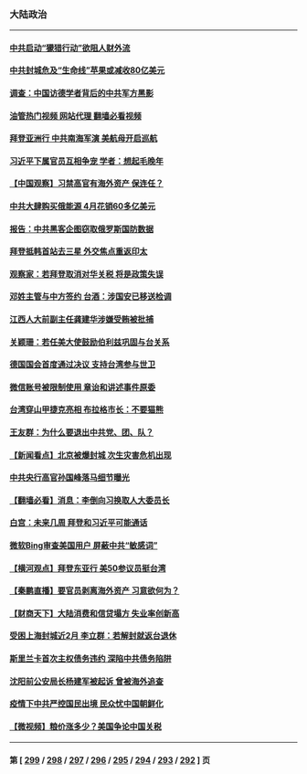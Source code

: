 ### 大陆政治
---
#### [中共启动“獴猎行动”欲阻人财外流](../../pages/ncid277/n13741766.md?05210445) 
#### [中共封城危及“生命线”苹果或减收80亿美元](../../pages/ncid277/n13741762.md?05210445) 
#### [调查：中国访德学者背后的中共军方黑影](../../pages/ncid277/n13741472.md?05210445) 
#### [油管热门视频 网站代理 翻墙必看视频](http://209.222.30.114:81/youtube.html?05210445)
#### [拜登亚洲行 中共南海军演 美航母开启巡航](../../pages/ncid277/n13741761.md?05210445) 
#### [习近平下属官员互相争宠 学者：想起毛晚年](../../pages/ncid277/n13741028.md?05210445) 
#### [【中国观察】习禁高官有海外资产 保连任？](../../pages/ncid277/n13741722.md?05210445) 
#### [中共大肆购买俄能源 4月花销60多亿美元](../../pages/ncid277/n13741698.md?05210445) 
#### [报告：中共黑客企图窃取俄罗斯国防数据](../../pages/ncid277/n13741568.md?05210445) 
#### [拜登抵韩首站去三星 外交焦点重返印太](../../pages/ncid277/n13741591.md?05210445) 
#### [观察家：若拜登取消对华关税 将是政策失误](../../pages/ncid277/n13741274.md?05210445) 
#### [邓姓主管与中方签约 台酒：涉国安已移送检调](../../pages/ncid277/n13741522.md?05210445) 
#### [江西人大前副主任龚建华涉嫌受贿被批捕](../../pages/ncid277/n13741447.md?05210445) 
#### [关颖珊：若任美大使鼓励伯利兹巩固与台关系](../../pages/ncid277/n13741422.md?05210445) 
#### [德国国会首度通过决议 支持台湾参与世卫](../../pages/ncid277/n13741398.md?05210445) 
#### [微信账号被限制使用 章诒和讲述事件原委](../../pages/ncid277/n13741303.md?05210445) 
#### [台湾穿山甲捷克亮相 布拉格市长：不要猫熊](../../pages/ncid277/n13741265.md?05210445) 
#### [王友群：为什么要退出中共党、团、队？](../../pages/ncid277/n13739453.md?05210445) 
#### [【新闻看点】北京被爆封城 次生灾害危机出现](../../pages/ncid277/n13741098.md?05210445) 
#### [中共央行高官孙国峰落马细节曝光](../../pages/ncid277/n13741163.md?05210445) 
#### [【翻墙必看】消息：李倒向习换取人大委员长](../../pages/ncid277/n13741193.md?05210445) 
#### [白宫：未来几周 拜登和习近平可能通话](../../pages/ncid277/n13741150.md?05210445) 
#### [微软Bing审查美国用户 屏蔽中共“敏感词”](../../pages/ncid277/n13741031.md?05210445) 
#### [【横河观点】拜登东亚行 美50参议员挺台湾](../../pages/ncid277/n13741104.md?05210445) 
#### [【秦鹏直播】要官员剥离海外资产 习意欲何为？](../../pages/ncid277/n13741091.md?05210445) 
#### [【财商天下】大陆消费和信贷塌方 失业率创新高](../../pages/ncid277/n13741053.md?05210445) 
#### [受困上海封城近2月 李立群：若解封就返台退休](../../pages/ncid277/n13741038.md?05210445) 
#### [斯里兰卡首次主权债务违约 深陷中共债务陷阱](../../pages/ncid277/n13741033.md?05210445) 
#### [沈阳前公安局长杨建军被起诉 曾被海外追查](../../pages/ncid277/n13740809.md?05210445) 
#### [疫情下中共严控国民出境 民众忧中国朝鲜化](../../pages/ncid277/n13740920.md?05210445) 
#### [【微视频】粮价涨多少？美国争论中国关税](../../pages/ncid277/n13740815.md?05210445) 

---
#### 第 [ [299](./299.md?05210445) / [298](./298.md?05210445) / [297](./297.md?05210445) / [296](./296.md?05210445) / [295](./295.md?05210445) / [294](./294.md?05210445) / [293](./293.md?05210445) / [292](./292.md?05210445) ] 页
